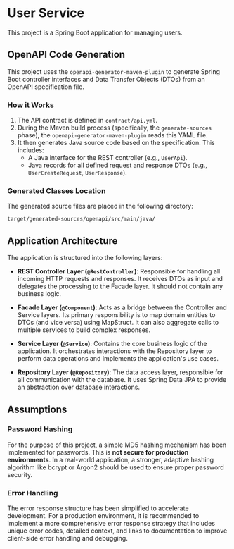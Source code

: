 # User Service

This project is a Spring Boot application for managing users.

## OpenAPI Code Generation

This project uses the `openapi-generator-maven-plugin` to generate Spring Boot controller interfaces and Data Transfer Objects (DTOs) from an OpenAPI specification file.

### How it Works

1.  The API contract is defined in `contract/api.yml`.
2.  During the Maven build process (specifically, the `generate-sources` phase), the `openapi-generator-maven-plugin` reads this YAML file.
3.  It then generates Java source code based on the specification. This includes:
    *   A Java interface for the REST controller (e.g., `UserApi`).
    *   Java records for all defined request and response DTOs (e.g., `UserCreateRequest`, `UserResponse`).

### Generated Classes Location

The generated source files are placed in the following directory:

`target/generated-sources/openapi/src/main/java/`

## Application Architecture

The application is structured into the following layers:

*   **REST Controller Layer (`@RestController`)**: Responsible for handling all incoming HTTP requests and responses. It receives DTOs as input and delegates the processing to the Facade layer. It should not contain any business logic.

*   **Facade Layer (`@Component`)**: Acts as a bridge between the Controller and Service layers. Its primary responsibility is to map domain entities to DTOs (and vice versa) using MapStruct. It can also aggregate calls to multiple services to build complex responses.

*   **Service Layer (`@Service`)**: Contains the core business logic of the application. It orchestrates interactions with the Repository layer to perform data operations and implements the application's use cases.

*   **Repository Layer (`@Repository`)**: The data access layer, responsible for all communication with the database. It uses Spring Data JPA to provide an abstraction over database interactions.

## Assumptions

### Password Hashing

For the purpose of this project, a simple MD5 hashing mechanism has been implemented for passwords. This is **not secure for production environments**. In a real-world application, a stronger, adaptive hashing algorithm like bcrypt or Argon2 should be used to ensure proper password security.

### Error Handling

The error response structure has been simplified to accelerate development. For a production environment, it is recommended to implement a more comprehensive error response strategy that includes unique error codes, detailed context, and links to documentation to improve client-side error handling and debugging.
